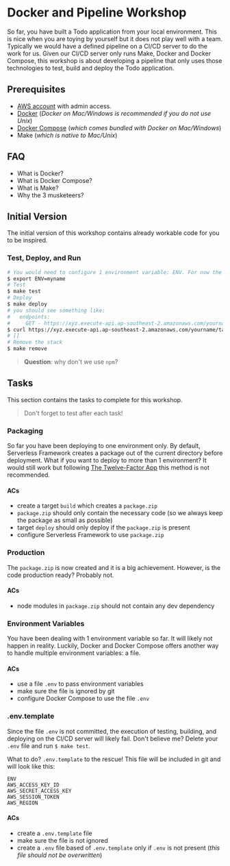 # Docker and Pipeline Workshop

So far, you have built a Todo application from your local environment. This is nice when you are toying by yourself but it does not play well with a team. Typically we would have a defined pipeline on a CI/CD server to do the work for us. Given our CI/CD server only runs Make, Docker and Docker Compose, this workshop is about developing a pipeline that only uses those technologies to test, build and deploy the Todo application.

## Prerequisites

- [AWS account](https://aws.amazon.com/resources/create-account/) with admin access.
- [Docker](https://docs.docker.com/engine/installation/) (_Docker on Mac/Windows is recommended if you do not use Unix_)
- [Docker Compose](https://docs.docker.com/compose/install/) (_which comes bundled with Docker on Mac/Windows_)
- Make (_which is native to Mac/Unix_)

## FAQ

- What is Docker?
- What is Docker Compose?
- What is Make?
- Why the 3 musketeers?

## Initial Version

The initial version of this workshop contains already workable code for you to be inspired.

### Test, Deploy, and Run

```bash
# You would need to configure 1 environment variable: ENV. For now the value would be your name.
$ export ENV=myname
# Test
$ make test
# Deploy
$ make deploy
# you should see something like:
#   endpoints:
#     GET - https://xyz.execute-api.ap-southeast-2.amazonaws.com/yourname/tasks
$ curl https://xyz.execute-api.ap-southeast-2.amazonaws.com/yourname/tasks
# []
# Remove the stack
$ make remove
```
> **Question**: why don't we use `npm`?

## Tasks

This section contains the tasks to complete for this workshop.

> Don't forget to test after each task!

### Packaging

So far you have been deploying to one environment only. By default, Serverless Framework creates a package out of the current directory before deployment. What if you want to deploy to more than 1 environment? It would still work but following [The Twelve-Factor App](https://12factor.net/build-release-run) this method is not recommended.

#### ACs

- create a target `build` which creates a `package.zip`
- `package.zip` should only contain the necessary code (so we always keep the package as small as possible)
- target `deploy` should only deploy if the `package.zip` is present
- configure Serverless Framework to use `package.zip`

### Production

The `package.zip` is now created and it is a big achievement. However, is the code production ready? Probably not.

#### ACs

- node modules in `package.zip` should not contain any dev dependency

### Environment Variables

You have been dealing with 1 environment variable so far. It will likely not happen in reality. Luckily, Docker and Docker Compose offers another way to handle multiple environment variables: a file.

#### ACs

- use a file `.env` to pass environment variables
- make sure the file is ignored by git
- configure Docker Compose to use the file `.env`

### .env.template

Since the file `.env` is not committed, the execution of testing, building, and deploying on the CI/CD server will likely fail. Don't believe me? Delete your `.env` file and run `$ make test`.

What to do? `.env.template` to the rescue! This file will be included in git and will look like this:

```
ENV
AWS_ACCESS_KEY_ID
AWS_SECRET_ACCESS_KEY
AWS_SESSION_TOKEN
AWS_REGION
```

#### ACs

- create a `.env.template` file
- make sure the file is not ignored
- create a `.env` file based of `.env.template` only if `.env` is not present (_this file should not be overwritten_)
